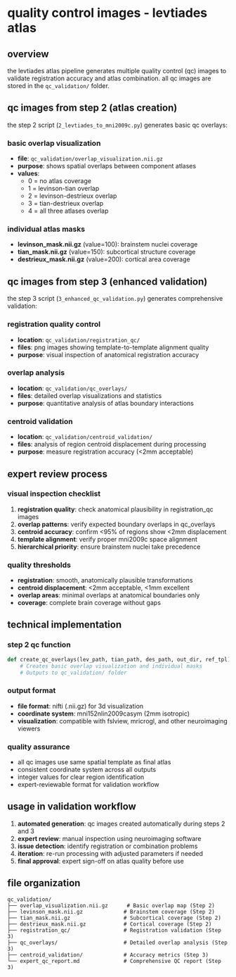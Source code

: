 # quality control images - levtiades atlas

## overview

the levtiades atlas pipeline generates multiple quality control (qc) images to validate registration accuracy and atlas combination. all qc images are stored in the `qc_validation/` folder.

## qc images from step 2 (atlas creation)

the step 2 script (`2_levtiades_to_mni2009c.py`) generates basic qc overlays:

### basic overlap visualization
- **file**: `qc_validation/overlap_visualization.nii.gz`
- **purpose**: shows spatial overlaps between component atlases
- **values**:
  - 0 = no atlas coverage
  - 1 = levinson-tian overlap
  - 2 = levinson-destrieux overlap
  - 3 = tian-destrieux overlap
  - 4 = all three atlases overlap

### individual atlas masks
- **levinson_mask.nii.gz** (value=100): brainstem nuclei coverage
- **tian_mask.nii.gz** (value=150): subcortical structure coverage
- **destrieux_mask.nii.gz** (value=200): cortical area coverage

## qc images from step 3 (enhanced validation)

the step 3 script (`3_enhanced_qc_validation.py`) generates comprehensive validation:

### registration quality control
- **location**: `qc_validation/registration_qc/`
- **files**: png images showing template-to-template alignment quality
- **purpose**: visual inspection of anatomical registration accuracy

### overlap analysis
- **location**: `qc_validation/qc_overlays/`
- **files**: detailed overlap visualizations and statistics
- **purpose**: quantitative analysis of atlas boundary interactions

### centroid validation
- **location**: `qc_validation/centroid_validation/`
- **files**: analysis of region centroid displacement during processing
- **purpose**: measure registration accuracy (<2mm acceptable)

## expert review process

### visual inspection checklist
1. **registration quality**: check anatomical plausibility in registration_qc images
2. **overlap patterns**: verify expected boundary overlaps in qc_overlays
3. **centroid accuracy**: confirm <95% of regions show <2mm displacement
4. **template alignment**: verify proper mni2009c space alignment
5. **hierarchical priority**: ensure brainstem nuclei take precedence

### quality thresholds
- **registration**: smooth, anatomically plausible transformations
- **centroid displacement**: <2mm acceptable, <1mm excellent
- **overlap areas**: minimal overlaps at anatomical boundaries only
- **coverage**: complete brain coverage without gaps

## technical implementation

### step 2 qc function
```python
def create_qc_overlays(lev_path, tian_path, des_path, out_dir, ref_tpl):
    # Creates basic overlap visualization and individual masks
    # Outputs to qc_validation/ folder
```

### output format
- **file format**: nifti (.nii.gz) for 3d visualization
- **coordinate system**: mni152nlin2009casym (2mm isotropic)
- **visualization**: compatible with fslview, mricrogl, and other neuroimaging viewers

### quality assurance
- all qc images use same spatial template as final atlas
- consistent coordinate system across all outputs
- integer values for clear region identification
- expert-reviewable format for validation workflow

## usage in validation workflow

1. **automated generation**: qc images created automatically during steps 2 and 3
2. **expert review**: manual inspection using neuroimaging software
3. **issue detection**: identify registration or combination problems
4. **iteration**: re-run processing with adjusted parameters if needed
5. **final approval**: expert sign-off on atlas quality before use

## file organization

```
qc_validation/
├── overlap_visualization.nii.gz      # Basic overlap map (Step 2)
├── levinson_mask.nii.gz             # Brainstem coverage (Step 2)
├── tian_mask.nii.gz                 # Subcortical coverage (Step 2)
├── destrieux_mask.nii.gz            # Cortical coverage (Step 2)
├── registration_qc/                 # Registration validation (Step 3)
├── qc_overlays/                     # Detailed overlap analysis (Step 3)
├── centroid_validation/             # Accuracy metrics (Step 3)
└── expert_qc_report.md              # Comprehensive QC report (Step 3)
```